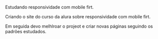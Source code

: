 Estudando responsividade com mobile firt.

Criando o site do curso da alura sobre responsividade com mobile firt. 

Em seguida devo melhlroar o projeot e criar novas páginas seguindo os padrões estudados. 